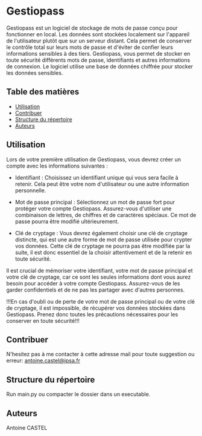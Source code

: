 # Gestiopass
Gestiopass est un logiciel de stockage de mots de passe conçu pour fonctionner en local. Les données sont stockées localement sur l'appareil de l'utilisateur plutôt que sur un serveur distant. Cela permet de conserver le contrôle total sur leurs mots de passe et d'éviter de confier leurs informations sensibles à des tiers. Gestiopass, vous permet de stocker en toute sécurité différents mots de passe, identifiants et autres informations de connexion. Le logiciel utilise une base de données chiffrée pour stocker les données sensibles.

## Table des matières
- [Utilisation](#utilisation)
- [Contribuer](#contribuer)
- [Structure du répertoire](#structure-du-répertoire)
- [Auteurs](#auteurs)

## Utilisation
Lors de votre première utilisation de Gestiopass, vous devrez créer un compte avec les informations suivantes :

  - Identifiant : Choisissez un identifiant unique qui vous sera facile à retenir. Cela peut être votre nom d'utilisateur ou une autre information personnelle.
  
  - Mot de passe principal : Sélectionnez un mot de passe fort pour protéger votre compte Gestiopass. Assurez-vous d'utiliser une combinaison de lettres, de chiffres et de caractères spéciaux. Ce mot de passe pourra être modifié ultérieurement.

  - Clé de cryptage : Vous devrez également choisir une clé de cryptage distincte, qui est une autre forme de mot de passe utilisée pour crypter vos données. Cette clé de cryptage ne pourra pas être modifiée par la suite, il est donc essentiel de la choisir attentivement et de la retenir en toute sécurité.

Il est crucial de mémoriser votre identifiant, votre mot de passe principal et votre clé de cryptage, car ce sont les seules informations dont vous aurez besoin pour accéder à votre compte Gestiopass. Assurez-vous de les garder confidentiels et de ne pas les partager avec d'autres personnes.

!!!En cas d'oubli ou de perte de votre mot de passe principal ou de votre clé de cryptage, il est impossible, de récupérer vos données stockées dans Gestiopass. Prenez donc toutes les précautions nécessaires pour les conserver en toute sécurité!!!

## Contribuer
N'hesitez pas à me contacter à cette adresse mail pour toute suggestion ou erreur: antoine.castel@ipsa.fr

## Structure du répertoire
Run main.py ou compacter le dossier dans un executable.
## Auteurs
Antoine CASTEL

